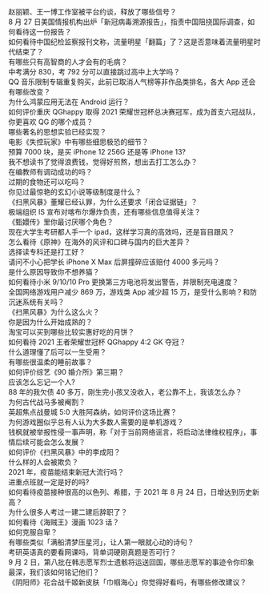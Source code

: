 赵丽颖、王一博工作室被平台约谈，释放了哪些信号？  
8 月 27 日美国情报机构出炉「新冠病毒溯源报告」，指责中国阻挠国际调查，如何看待这一份报告？  
如何看待中国纪检监察报刊文称，流量明星「翻篇」了？这是否意味着流量明星时代结束了？  
有哪些只有高智商的人才会有的毛病？  
中考满分 830，考 792 分可以直接跳过高中上大学吗？  
QQ 音乐限制专辑重复购买，此前已取消人气榜等非作品类排名，各大 App 还会有哪些改变？  
为什么鸿蒙应用无法在 Android 运行？  
如何评价重庆 QGhappy 取得 2021 荣耀世冠杯总决赛冠军，成为首支六冠战队，你更喜欢 QG 的哪个成员？  
哪些著名的思想实验已经实现？  
电影《失控玩家》中有哪些细思极恐的细节？  
预算 7000 块，是买 iPhone 12  256G 还是等 iPhone 13?  
我不想读书了觉得浪费钱，觉得好煎熬，想出去打工怎么办？  
在编教师有调动成功的吗？  
过期的食物还可以吃吗？  
你见过最惊艳的玄幻小说等级制度是什么？  
《扫黑风暴》董耀已经认罪，为什么还要求「闭合证据链」？  
极端组织 IS 宣布对喀布尔爆炸负责，还有哪些信息值得关注？  
《甄嬛传》里你最讨厌哪个角色？  
现在大学生考研都人手一个 ipad，这样学习真的高效吗，还是盲目跟风？  
怎么看待《原神》在海外的风评和口碑与国内的巨大差异？  
选择读专科还是打工好？  
请问不小心把学长 iPhone X Max 后屏撞碎应该赔付 4000 多元吗？  
是什么原因导致你不想养猫？  
如何看待小米 9/10/10 Pro 更换第三方电池将发出警告，并限制充电速度？  
全国网络游戏用户减少 869 万，游戏类 App 减少超 15 万，是受什么影响？和防沉迷系统有关吗？  
《扫黑风暴》为什么这么火？  
你是因为什么开始成熟的？  
淘宝可以买到哪些比较实惠好吃的月饼？  
如何看待 2021 王者荣耀世冠杯 QGhappy 4:2 GK 夺冠？  
什么道理懂了后可以一生受用？  
有哪些很温柔的睡前故事？  
如何评价综艺《90 婚介所》第三期？  
应该怎么忘记一个人?  
88 年的我欠债 40 多万，刚生完小孩又没收入，老公靠不上，我该怎么办？  
为何古代战马多被阉割？  
英超焦点战曼城 5:0 大胜阿森纳，如何评价这场比赛？  
为何游戏圈似乎总有人认为大多数人需要的是单机游戏？  
钱枫就被举报性侵一事声明，称「对于当前网络谣言，将启动法律维权程序」，事情后续可能会怎么发展？  
如何评价《扫黑风暴》中的李成阳？  
什么样的人会被欺负？  
2021 年，疫苗能结束新冠大流行吗？  
进重点班就一定是好的吗?  
如何看待疫苗接种很高的以色列、希腊，于 2021 年 8 月 24 日，日增达到历史新高？  
为什么很多人考过一建二建后辞职了？  
如何看待《海贼王》漫画 1023 话？  
如何克服自卑？  
有哪些类似「满船清梦压星河」，让人第一眼就心动的诗句？  
考研英语真的要看网课吗，背单词硬刚真题是否可行？  
9 月 2 日，第八批在韩志愿军烈士遗骸将运送回国，哪些志愿军的事迹令你印象最深，我们该如何铭记他们？  
《阴阳师》花合战千姬新皮肤「巾帼海心」你觉得好看吗，有哪些修改建议？  
